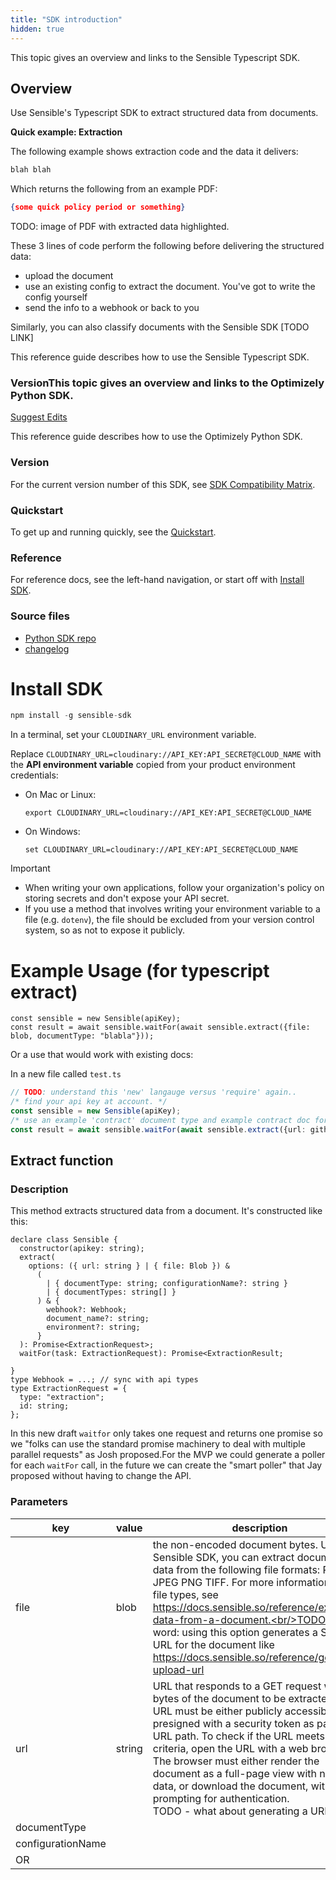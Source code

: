 ```yaml
---
title: "SDK introduction"
hidden: true
---
```


This topic gives an overview and links to the Sensible Typescript SDK.

Overview
---

Use Sensible's Typescript SDK to extract structured data from documents.

**Quick example: Extraction**

The following example shows extraction code and the data it delivers:

```typescript
blah blah
```

Which returns the following from an example PDF:

```json
{some quick policy period or something}
```

TODO: image of PDF with extracted data highlighted.

These 3 lines of code perform the following before delivering the structured data:

- upload the document 
- use an existing config to extract the document. You've got to write the config yourself
- send the info to a webhook or back to you



Similarly, you can also classify documents with the Sensible SDK [TODO LINK] 






This reference guide describes how to use the Sensible Typescript SDK.

### VersionThis topic gives an overview and links to the Optimizely Python SDK.

[Suggest Edits](https://docs.developers.optimizely.com/full-stack-experimentation/edit/python-sdk)

This reference guide describes how to use the Optimizely Python SDK.

### Version

For the current version number of this SDK, see [SDK Compatibility Matrix](https://docs.developers.optimizely.com/full-stack-experimentation/docs/sdk-feature-compatibility#current-sdk-versions).

### Quickstart

To get up and running quickly, see the [Quickstart](https://docs.developers.optimizely.com/full-stack-experimentation/docs/python-quickstart).

### Reference

For reference docs, see the left-hand navigation, or start off with [Install SDK](https://docs.developers.optimizely.com/full-stack-experimentation/docs/install-sdk-python).

### Source files

- [Python SDK repo](https://github.com/optimizely/python-sdk)
- [changelog](https://github.com/optimizely/python-sdk/blob/master/CHANGELOG.md)



# Install SDK

```typescript
npm install -g sensible-sdk
```

In a terminal, set your `CLOUDINARY_URL` environment variable.

Replace `CLOUDINARY_URL=cloudinary://API_KEY:API_SECRET@CLOUD_NAME` with the **API environment variable** copied from your product environment credentials:

- On Mac or Linux:

  

  ```
  export CLOUDINARY_URL=cloudinary://API_KEY:API_SECRET@CLOUD_NAME
  ```

- On Windows:

  

  ```
  set CLOUDINARY_URL=cloudinary://API_KEY:API_SECRET@CLOUD_NAME
  ```


Important



- When writing your own applications, follow your organization's policy on storing secrets and don't expose your API secret.
- If you use a method that involves writing your environment variable to a file (e.g. `dotenv`), the file should be excluded from your version control system, so as not to expose it publicly.



# Example Usage (for typescript extract)

```
const sensible = new Sensible(apiKey);
const result = await sensible.waitFor(await sensible.extract({file: blob, documentType: "blabla"}));
```

Or a use that would work with existing docs:

In a new file called `test.ts`

```typescript
// TODO: understand this 'new' langauge versus 'require' again..
/* find your api key at account. */
const sensible = new Sensible(apiKey);
/* use an example 'contract' document type and example contract doc for this to work. */
const result = await sensible.waitFor(await sensible.extract({url: github_storage_for_contract, documentType: "contract"}));
```

## Extract function

### Description

This method extracts structured data from a document. It's constructed like this:

```
declare class Sensible {
  constructor(apikey: string);
  extract(
    options: ({ url: string } | { file: Blob }) &
      (
        | { documentType: string; configurationName?: string }
        | { documentTypes: string[] }
      ) & {
        webhook?: Webhook;
        document_name?: string;
        environment?: string;
      }
  ): Promise<ExtractionRequest>;
  waitFor(task: ExtractionRequest): Promise<ExtractionResult;

}
type Webhook = ...; // sync with api types
type ExtractionRequest = {
  type: "extraction";
  id: string;
};
```

In this new draft `waitfor` only takes one request and returns one promise so we "folks can use the standard promise machinery to deal with multiple parallel requests" as Josh proposed.For the MVP we could generate a poller for each `waitFor` call, in the future we can create the "smart poller" that Jay proposed without having to change the API.



### Parameters



| key               | value  | description                                                  |
| ----------------- | ------ | ------------------------------------------------------------ |
| file              | blob   | the non-encoded document bytes.  Using the Sensible SDK, you can extract document data from the following file formats:   PDF JPEG PNG TIFF.  For more information about file types, see  https://docs.sensible.so/reference/extract-data-from-a-document.<br/>TODO how to word: using this option generates a Sensible URL for the document like https://docs.sensible.so/reference/generate-upload-url |
| url               | string | URL that responds to a GET request with the bytes of the document to be extracted. This URL must be either publicly accessible, or presigned with a security token as part of the URL path. To check if the URL meets these criteria, open the URL with a web browser. The browser must either render the document as a full-page view with no other data, or download the document, without prompting for authentication.<br/>TODO - what about generating a URL? |
| documentType      |        |                                                              |
| configurationName |        |                                                              |
| OR                |        |                                                              |

